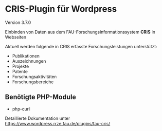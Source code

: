 CRIS-Plugin für Wordpress
=========================

Version 3.7.0

Einbinden von Daten aus dem FAU-Forschungsinformationssystem <b>CRIS</b> in Webseiten

Aktuell werden folgende in CRIS erfasste Forschungsleistungen unterstützt:
- Publikationen
- Auszeichnungen
- Projekte
- Patente
- Forschungsaktivitäten
- Forschungsbereiche

## Benötigte PHP-Module

* php-curl


Detaillierte Dokumentation unter https://www.wordpress.rrze.fau.de/plugins/fau-cris/
